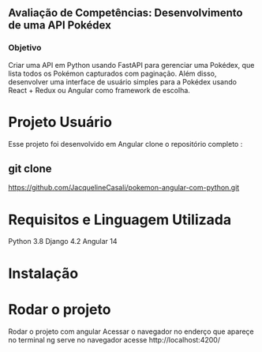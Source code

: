 ## Avaliação de Competências: Desenvolvimento de uma API Pokédex

### Objetivo
Criar uma API em Python usando FastAPI para gerenciar uma Pokédex, que lista todos os Pokémon capturados com paginação. Além disso, desenvolver uma interface de usuário simples para a Pokédex usando React + Redux ou Angular como framework de escolha.

# Projeto Usuário

Esse projeto foi  desenvolvido em Angular 
clone o repositório completo :
 
 ## git clone
https://github.com/JacquelineCasali/pokemon-angular-com-python.git
# Requisitos e Linguagem Utilizada

Python 3.8
Django 4.2
Angular 14

# Instalação

<!-- instale o pacote de desenvolvimento do python
instale o Django
Dentro do diretório do projeto, crie o seu ambiente virtual e ativá-lo:
python -m venv venv
para ativar entere na pasta venv\Scripts> .\activate
npm install
node

no chome instalar a extenção e ativar cors na maquina no link
https://chrome.google.com/webstore/detail/allow-cors-access-control/lhobafahddgcelffkeicbaginigeejlf?hl=pt -->

# Rodar o projeto
<!-- 
Rodar o banco de dados
python manage.py runserver -->

Rodar o projeto com angular
Acessar o navegador no enderço que apareçe no terminal
ng serve no navegador acesse
http://localhost:4200/

<!-- # Foto do projeto

Lista de Usuários
![2023-04-15_163917](https://user-images.githubusercontent.com/103325619/232250210-a6b0af2e-26de-4144-8fc6-f677b3ce90ec.png)

<br> -->


